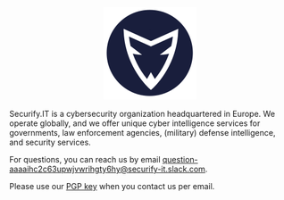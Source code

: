  <center><img src="/img/securfiy.it-logo.png" alt="Securify.IT" border="0"  /></a></center>

Securify.IT is a cybersecurity organization headquartered in Europe. We operate globally, and we offer unique cyber intelligence services for governments, law enforcement agencies, (military) defense intelligence, and security services.

For questions, you can reach us by email <question-aaaaihc2c63upwjvwrihgty6hy@securify-it.slack.com>.

Please use our [PGP key](https://keybase.io/securifyit/pgp_keys.asc?fingerprint=24c31f59eedfa424bb9f3049e9ba0f3282cbbd61) when you contact us per email.
